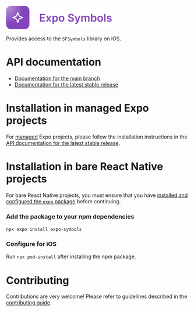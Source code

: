 <p>
  <a href="https://docs.expo.dev/versions/latest/sdk/symbols/">
    <img
      src="../../.github/resources/expo-symbols.svg"
      alt="expo-symbols"
      height="64" />
  </a>
</p>

Provides access to the `SFSymbols` library on iOS.

# API documentation

- [Documentation for the main branch](https://github.com/expo/expo/blob/main/docs/pages/versions/unversioned/sdk/symbols.mdx)
- [Documentation for the latest stable release](https://docs.expo.dev/versions/latest/sdk/symbols/)

# Installation in managed Expo projects

For [managed](https://docs.expo.dev/archive/managed-vs-bare/) Expo projects, please follow the installation instructions in the [API documentation for the latest stable release](https://docs.expo.dev/versions/latest/sdk/sms/).

# Installation in bare React Native projects

For bare React Native projects, you must ensure that you have [installed and configured the `expo` package](https://docs.expo.dev/bare/installing-expo-modules/) before continuing.

### Add the package to your npm dependencies

```
npx expo install expo-symbols
```

### Configure for iOS

Run `npx pod-install` after installing the npm package.

# Contributing

Contributions are very welcome! Please refer to guidelines described in the [contributing guide](https://github.com/expo/expo#contributing).
